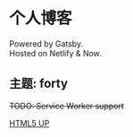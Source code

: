 # 个人博客
Powered by Gatsby.  
Hosted on Netlify & Now.

## 主题: forty

~~TODO: Service Worker support~~

[HTML5 UP](https://html5up.net/forty)
